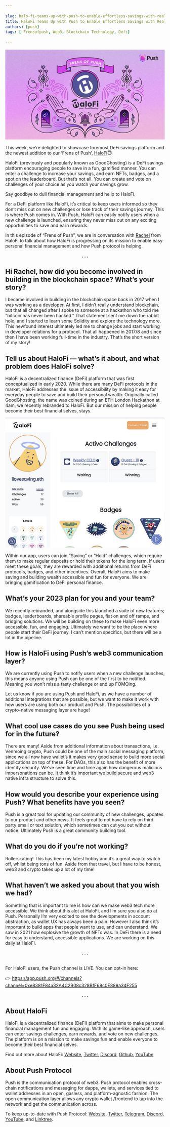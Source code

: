 ```yaml
---

slug: halo-fi-teams-up-with-push-to-enable-effortless-savings-with-real-time-notifications
title: HaloFi Teams Up with Push to Enable Effortless Savings with Real-Time Notifications😇
authors: [push]
tags: [ Frensofpush, Web3, Blockchain Technology, Defi]

---
```


![Docusaurus Image](./cover-image.webp)
<!--truncate-->

This week, we’re delighted to showcase foremost DeFi savings platform and the newest addition to our ‘Frens of Push’, [HaloFi](https://halofi.me/)😇

HaloFi (previously and popularly known as GoodGhosting) is a DeFi savings platform encouraging people to save in a fun, gamified manner. You can enter a challenge to increase your savings, and earn NFTs, badges, and a spot on the leaderboard. But that’s not all. You can create and vote on challenges of your choice as you watch your savings grow.

Say goodbye to dull financial management and hello to HaloFi.

For a DeFi platform like HaloFi, it’s critical to keep users informed so they don’t miss out on new challenges or lose track of their savings journey. This is where Push comes in. With Push, HaloFi can easily notify users when a new challenge is launched, ensuring they never miss out on any exciting opportunities to save and earn rewards.

In this episode of “Frens of Push”, we are in conversation with [Rachel](https://twitter.com/RachBLondon) from HaloFi to talk about how HaloFi is progressing on its mission to enable easy personal financial management and how Push protocol is helping.

<center><b>.   .   .</b></center>

## Hi Rachel, how did you become involved in building in the blockchain space? What’s your story?
I became involved in building in the blockchain space back in 2017 when I was working as a developer. At first, I didn’t really understand blockchain, but that all changed after I spoke to someone at a hackathon who told me “bitcoin has never been hacked.” That statement sent me down the rabbit hole, and I started to learn some Solidity and explore the technology more. This newfound interest ultimately led me to change jobs and start working in developer relations for a protocol. That all happened in 2017/8 and since then I have been working full-time in the industry. That’s the short version of my story!

## Tell us about HaloFi — what’s it about, and what problem does HaloFi solve?
HaloFi is a decentralized finance (DeFi) platform that was first conceptualized in early 2020. While there are many DeFi protocols in the market, HaloFi addresses the issue of accessibility by making it easy for everyday people to save and build their personal wealth. Originally called GoodGhosting, the name was coined during an ETH London Hackathon at 4am, we recently rebranded to HaloFi. But our mission of helping people become their best financial selves, stays.

![Dashboard](./image-1.jpg)

Within our app, users can join “Saving” or “Hold” challenges, which require them to make regular deposits or hold their tokens for the long term. If users meet these goals, they are rewarded with additional returns from DeFi protocols, badges, and other incentives. Overall, HaloFi aims to make saving and building wealth accessible and fun for everyone. We are bringing gamification to DeFi personal finance.

## What’s your 2023 plan for you and your team?
We recently rebranded, and alongside this launched a suite of new features; badges, leaderboards, shareable profile pages, fiat on and off ramps, and bridging solutions. We will be building on these to make HaloFi even more accessible, fun, and engaging. Ultimately we want to be the place where people start their DeFi journey. I can’t mention specifics, but there will be a lot in the pipeline.

## How is HaloFi using Push’s web3 communication layer?
We are currently using Push to notify users when a new challenge launches, this means anyone using Push can be one of the first to be notified. Meaning you won’t miss a tasty challenge or end up FOMOing.

Let us know if you are using Push and HaloFi, as we have a number of additional integrations that are possible, but we want to make it work with how users are using both our product and Push. The possibilities of a crypto-native messaging layer are huge!

## What cool use cases do you see Push being used for in the future?
There are many! Aside from additional information about transactions, i.e. Venmoing crypto, Push could be one of the main social messaging platform, since we all now have wallet’s it makes very good sense to build more social applications on top of these. For DAOs, this also has the benefit of more identity security. We’ve seen time and time again how dangerous malicious impersonations can be. It think it’s important we build secure and web3 native infra structure to solve this.

## How would you describe your experience using Push? What benefits have you seen?
Push is a great tool for updating our community of new challenges, updates to our product and other news. It feels great to not have to rely on third party email or text solution, which sometimes can cut you out without notice. Ultimately Push is a great community building tool.

## What do you do if you’re not working?
Rollerskating! This has been my latest hobby and it’s a great way to switch off, whilst being tons of fun. Aside from that travel, but I have to be honest, web3 and crypto takes up a lot of my time!

## What haven’t we asked you about that you wish we had?
Something that is important to me is how can we make web3 tech more accessible. We think about this alot at HaloFi, and I’m sure you also do at Push. Personally I’m very excited to see the developments in account abstraction, as wallet UX has always been a pain. However I also think it’s important to build apps that people want to use, and can understand. We saw in 2021 how explosive the growth of NFTs was. In DeFi there is a need for easy to understand, accessible applications. We are working on this daily at HaloFi.

<center><b>.   .   .</b></center><br/>

For HaloFi users, the Push channel is LIVE. You can opt-in here:

👉 https://app.push.org/#/channels?channel=0xe8381F84a32A4C2B08c328BfF68c0E889a34F255

<center><b>.   .   .</b></center>

## About HaloFi

HaloFi is a decentralized finance (DeFi) platform that aims to make personal financial management fun and engaging. With its game-like approach, users can enter savings challenges, earn rewards, and vote on new challenges. The platform is on a mission to make savings fun and enable everyone to become their best financial selves.

Find out more about HaloFi: [Website](https://halofi.me/), [Twitter](https://twitter.com/halofi_me), [Discord](https://discord.com/invite/Y6bPpwbpK3), [Github](https://github.com/Good-Ghosting), [YouTube](https://www.youtube.com/channel/UC3f3s4Xv073AJQtYcmKoH7A)


## About Push Protocol

Push is the communication protocol of web3. Push protocol enables cross-chain notifications and messaging for dapps, wallets, and services tied to wallet addresses in an open, gasless, and platform-agnostic fashion. The open communication layer allows any crypto wallet /frontend to tap into the network and get the communication across.

To keep up-to-date with Push Protocol: [Website](https://push.org/), [Twitter](https://twitter.com/pushprotocol), [Telegram](https://t.me/epnsproject), [Discord](https://discord.gg/pushprotocol), [YouTube](https://www.youtube.com/c/EthereumPushNotificationService), and [Linktree](https://linktr.ee/pushprotocol).